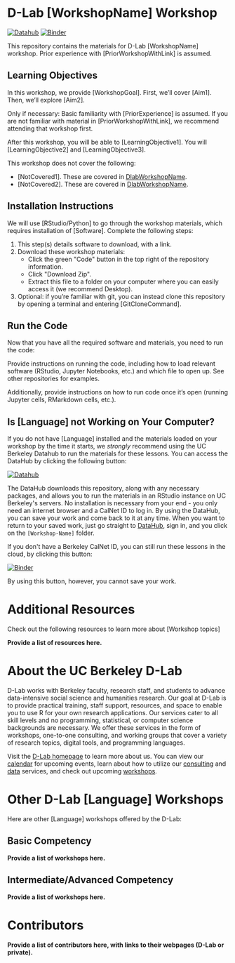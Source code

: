# D-Lab [WorkshopName] Workshop

[![Datahub](https://img.shields.io/badge/launch-datahub-blue)](DATAHUB_LINK_HERE)
[![Binder](http://mybinder.org/badge.svg)](BINDER_LINK_HERE)

This repository contains the materials for D-Lab [WorkshopName] workshop. Prior experience with [PriorWorkshopWithLink] is assumed.

## Learning Objectives

In this workshop, we provide [WorkshopGoal]. First, we’ll cover [Aim1]. Then, we’ll explore [Aim2]. 

Only if necessary: Basic familiarity with [PriorExperience] is assumed. If you are not familiar with material in [PriorWorkshopWithLink], we recommend attending that workshop first.

After this workshop, you will be able to [LearningObjective1]. You will [LearningObjective2] and [LearningObjective3].

This workshop does not cover the following:
- [NotCovered1]. These are covered in [DlabWorkshopName](URL).
- [NotCovered2]. These are covered in [DlabWorkshopName](URL).


## Installation Instructions

We will use [RStudio/Python] to go through the workshop materials, which requires installation of [Software]. Complete the following steps:

1. This step(s) details software to download, with a link.
2. Download these workshop materials:
    * Click the green "Code" button in the top right of the repository information.
    * Click "Download Zip".
    * Extract this file to a folder on your computer where you can easily access it (we recommend Desktop).
3. Optional: if you’re familiar with git, you can instead clone this repository by opening a terminal and entering [GitCloneCommand].

## Run the Code

Now that you have all the required software and materials, you need to run the code:

Provide instructions on running the code, including how to load relevant software (RStudio, Jupyter Notebooks, etc.) and which file to open up. See other repositories for examples.

Additionally, provide instructions on how to run code once it’s open (running Jupyter cells, RMarkdown cells, etc.).

## Is [Language] not Working on Your Computer?

If you do not have [Language] installed and the materials loaded on your workshop by the time it starts, we *strongly* recommend using the UC Berkeley Datahub to run the materials for these lessons. You can access the DataHub by clicking the following button:

[![Datahub](https://img.shields.io/badge/launch-datahub-blue)](DATAHUB_LINK_HERE)

The DataHub downloads this repository, along with any necessary packages, and allows you to run the materials in an RStudio instance on UC Berkeley's servers. No installation is necessary from your end - you only need an internet browser and a CalNet ID to log in. By using the DataHub, you can save your work and come back to it at any time. When you want to return to your saved work, just go straight to [DataHub](https://datahub.berkeley.edu), sign in, and you click on the `[Workshop-Name]` folder.

If you don't have a Berkeley CalNet ID, you can still run these lessons in the cloud, by clicking this button:

[![Binder](http://mybinder.org/badge.svg)](BINDER_LINK_HERE)

By using this button, however, you cannot save your work.

# Additional Resources

Check out the following resources to learn more about [Workshop topics]

**Provide a list of resources here.**

# About the UC Berkeley D-Lab

D-Lab works with Berkeley faculty, research staff, and students to advance data-intensive social science and humanities research. Our goal at D-Lab is to provide practical training, staff support, resources, and space to enable you to use R for your own research applications. Our services cater to all skill levels and no programming, statistical, or computer science backgrounds are necessary. We offer these services in the form of workshops, one-to-one consulting, and working groups that cover a variety of research topics, digital tools, and programming languages.  

Visit the [D-Lab homepage](https://dlab.berkeley.edu/) to learn more about us. You can view our [calendar](https://dlab.berkeley.edu/events/calendar) for upcoming events, learn about how to utilize our [consulting](https://dlab.berkeley.edu/consulting) and [data](https://dlab.berkeley.edu/data) services, and check out upcoming [workshops](https://dlab.berkeley.edu/events/workshops).

# Other D-Lab [Language] Workshops

Here are other [Language] workshops offered by the D-Lab:

## Basic Competency
**Provide a list of workshops here.**

## Intermediate/Advanced Competency
**Provide a list of workshops here.**

# Contributors
**Provide a list of contributors here, with links to their webpages (D-Lab or private).**
